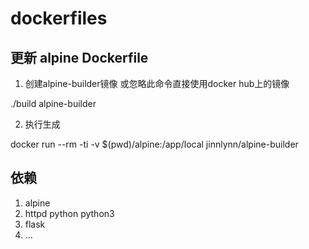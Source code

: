 # dockerfiles

## 更新 alpine Dockerfile

1. 创建alpine-builder镜像 或忽略此命令直接使用docker hub上的镜像

./build alpine-builder

2. 执行生成

docker run --rm -ti -v $(pwd)/alpine:/app/local jinnlynn/alpine-builder


## 依赖

1. alpine
2. httpd python python3
3. flask
4. ...
